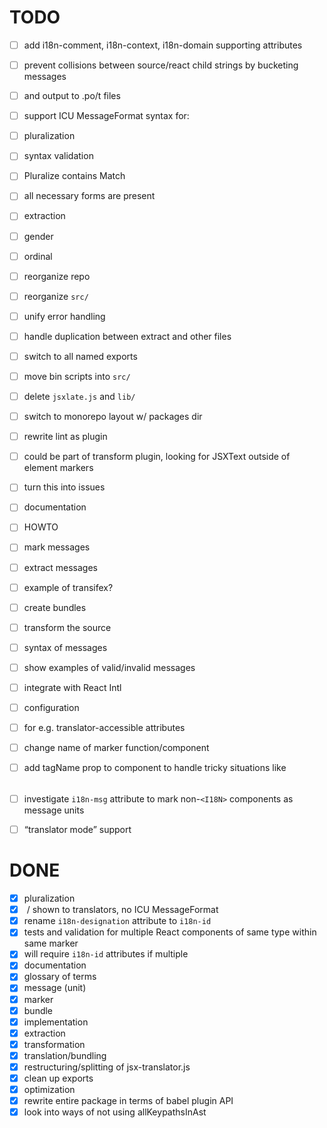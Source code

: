 # TODO

- [ ] add i18n-comment, i18n-context, i18n-domain supporting attributes
 - [ ] prevent collisions between source/react child strings by bucketing messages
 - [ ] and output to .po/t files
- [ ] support ICU MessageFormat syntax for:
 - [ ] pluralization
  - [ ] syntax validation
   - [ ] Pluralize contains Match
   - [ ] all necessary forms are present
  - [ ] extraction
 - [ ] gender
 - [ ] ordinal
- [ ] reorganize repo
 - [ ] reorganize `src/`
  - [ ] unify error handling
  - [ ] handle duplication between extract and other files
   - [ ] switch to all named exports
  - [ ] move bin scripts into `src/`
 - [ ] delete `jsxlate.js` and `lib/`
 - [ ] switch to monorepo layout w/ packages dir
- [ ] rewrite lint as plugin
 - [ ] could be part of transform plugin, looking for JSXText outside of element markers
- [ ] turn this into issues
- [ ] documentation
 - [ ] HOWTO
  - [ ] mark messages
  - [ ] extract messages
   - [ ] example of transifex?
  - [ ] create bundles
  - [ ] transform the source
 - [ ] syntax of messages
  - [ ] show examples of valid/invalid messages
 - [ ] integrate with React Intl
- [ ] configuration
 - [ ] for e.g. translator-accessible attributes
 - [ ] change name of marker function/component
- [ ] add tagName prop to <I18N> component to handle tricky situations like <option>
- [ ] investigate `i18n-msg` attribute to mark non-`<I18N>` components as message units
- [ ] “translator mode” support


# DONE

- [x] pluralization
 - [x] <Pluralize> / <Match> shown to translators, no ICU MessageFormat
- [x] rename `i18n-designation` attribute to `i18n-id`
- [x] tests and validation for multiple React components of same type within same marker
 - [x] will require `i18n-id` attributes if multiple
- [x] documentation
 - [x] glossary of terms
  - [x] message (unit)
  - [x] marker
  - [x] bundle
 - [x] implementation
  - [x] extraction
  - [x] transformation
  - [x] translation/bundling
- [x] restructuring/splitting of jsx-translator.js
 - [x] clean up exports
- [x] optimization
 - [x] rewrite entire package in terms of babel plugin API
 - [x] look into ways of not using allKeypathsInAst
